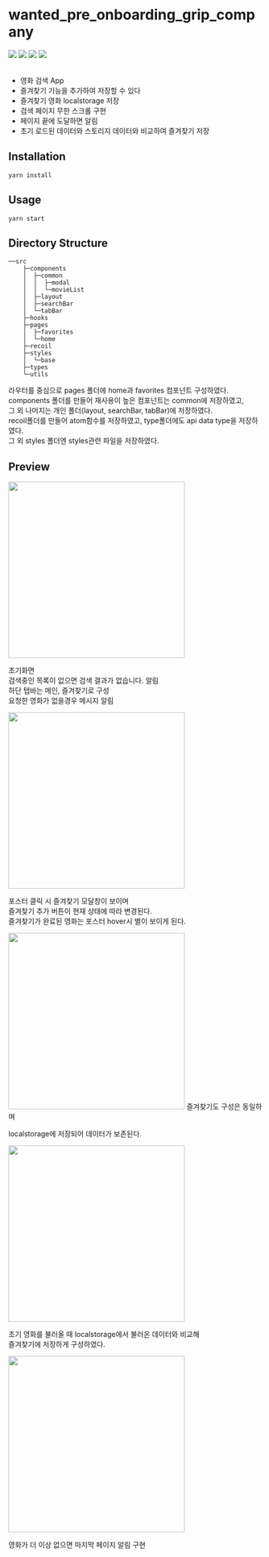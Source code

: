 # wanted_pre_onboarding_grip_company

<div>
<img src="https://img.shields.io/badge/TypeScript-v4.4.2-blue"/>
<img src="https://img.shields.io/badge/React-v18.1.0-blue"/>
<img src="https://img.shields.io/badge/Recoil-v0.7.3 alpha 2-blue"/>
<img src="https://img.shields.io/badge/React Router Dom-v6.3.0-blue"/>
</div>
<br/>

<ul>
  <li>영화 검색 App</li>
  <li>즐겨찾기 기능을 추가하여 저장할 수 있다</li>
  <li>즐겨찾기 영화 localstorage 저장</li>
  <li>검색 페이지 무한 스크롤 구현</li>
  <li>페이지 끝에 도달하면 알림</li>
  <li>초기 로드된 데이터와 스토리지 데이터와 비교하여 즐겨찾기 저장</li>
</ul>

 Installation
 --------
 ```
 yarn install
 ```
Usage
-------
 ````
 yarn start
 ````
Directory Structure
--------------
```
──src
    ├─components
    │  ├─common
    │  │  ├─modal
    │  │  └─movieList
    │  ├─layout
    │  ├─searchBar
    │  └─tabBar
    ├─hooks
    ├─pages
    │  ├─favorites
    │  └─home
    ├─recoil
    ├─styles
    │  └─base
    ├─types
    └─utils

```
라우터를 중심으로 pages 폴더에 home과 favorites 컴포넌트 구성하였다.  
components 폴더를 만들어 재사용이 높은 컴포넌트는 common에 저장하였고,  
그 외 나머지는 개인 폴더(layout, searchBar, tabBar)에 저장하였다.  
recoil폴더를 만들어 atom함수를 저장하였고, type폴더에도 api data type을 저장하였다.  
그 외 styles 폴더엔 styles관련 파일을 저장하였다.

Preview
-------
<img src="https://user-images.githubusercontent.com/98396758/168460118-aa5307fd-fc90-4316-af7d-77d5ec320b4c.gif" width="350px">


초기화면  
검색중인 목록이 없으면 검색 결과가 없습니다. 알림  
하단 탭바는 
메인, 즐겨찾기로 구성  
요청한 영화가 없을경우 메시지 알림  


<img src="https://user-images.githubusercontent.com/98396758/168459660-47bcb688-d848-4945-a830-6b5a445979d0.gif" width="350px">

포스터 클릭 시 즐겨찾기 모달창이 보이며  
즐겨찾기 추가 버튼이 현재 상태에 따라 변경된다.  
즐겨찾기가 완료된 영화는 포스터 hover시 별이 보이게 된다. 

<img src="https://user-images.githubusercontent.com/98396758/168459817-60139ad5-e436-4fa8-900f-688ccfc9fa01.gif" width="350px">
즐겨찾기도 구성은 동일하며  

localstorage에 저장되어 데이터가 보존된다.  

<img src="https://user-images.githubusercontent.com/98396758/168460009-f6cc5dc8-30a1-46f2-b202-00055b85027e.gif" width="350px">

초기 영화를 불러올 때 localstorage에서 불러온 데이터와 비교해  
즐겨찾기에 저장하게 구성하였다.

<img src="https://user-images.githubusercontent.com/98396758/168460175-8b2889c4-1c4b-4458-ac29-5377d8f2f96e.gif" width="350px">

영화가 더 이상 없으면 마지막 페이지 알림 구현
